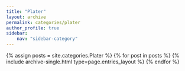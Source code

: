 ```yaml
---
title: "Plater"
layout: archive
permalink: categories/plater
author_profile: true
sidebar:
    nav: "sidebar-category"
---
```



{% assign posts = site.categories.Plater %}
{% for post in posts %} {% include archive-single.html type=page.entries_layout %} {% endfor %}